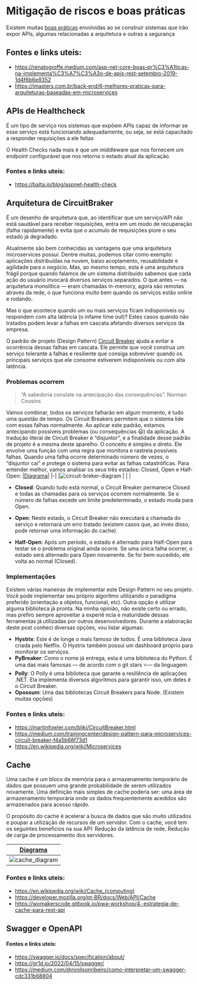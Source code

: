 # Mitigação de riscos e boas práticas
Existem muitas [boas práticas](https://www.crummy.com/writing/speaking/2008-QCon/act3.html) envolvidas ao se construir sistemas que irão expor APIs, algumas relacionadas a arquitetura e outras a segurança

## Fontes e links uteis:
- https://renatogroffe.medium.com/asp-net-core-boas-pr%C3%A1ticas-na-implementa%C3%A7%C3%A3o-de-apis-rest-setembro-2019-1d4f6b6e8352
- https://imasters.com.br/back-end/6-melhores-praticas-para-arquiteturas-baseadas-em-microservices

## APIs de Healthcheck
É um tipo de serviço nos sistemas que expõem APIs capaz de informar se esse serviço está funcionando adequadamente, ou seja, se está capacitado a responder requisições a ele feitas

O Health Checks nada mais é que um middleware que nos fornecem um endpoint configurável que nos retorna o estado atual da aplicação.

### Fontes e links uteis:
- https://balta.io/blog/aspnet-health-check

## Arquitetura de CircuitBraker
É um desenho de arquitetura que, ao identificar que um serviço/API não está saudável para receber requisições, entra em um modo de recuperação (falha rapidamente) e evita que o acumulo de requisições piore o seu estado já degradado.

Atualmente são bem conhecidas as vantagens que uma arquitetura microservices possui. Dentre muitas, podemos citar como exemplo: aplicações distribuídas na nuvem, baixo acoplamento, reusabilidade e agilidade para o negócio. Mas, ao mesmo tempo, esta é uma arquitetura frágil porque quando falamos de um sistema distribuído sabemos que cada ação do usuário invocará diversos serviços separados. O que antes — na arquitetura monolítica — eram chamadas in-memory, agora são remotas através da rede, o que funciona muito bem quando os serviços estão online e rodando.

Mas o que acontece quando um ou mais serviços ficam indisponíveis ou respondem com alta latência (o infame time out)? Estes casos quando não tratados podem levar a falhas em cascata afetando diversos serviços da empresa.

O padrão de projeto (Design Pattern) [Circuit Breaker](https://en.wikipedia.org/wiki/Microservices) ajuda a evitar a ocorrência dessas falhas em cascata. Ele permite que você construa um serviço tolerante a falhas e resiliente que consiga sobreviver quando os principais serviços que ele consome estiverem indisponíveis ou com alta latência.

### Problemas ocorrem
> “A sabedoria consiste na antecipação das consequências”. Norman Cousins

Vamos combinar, todos os serviços falharão em algum momento, é tudo uma questão de tempo. Os Circuit Breakers permitem que o sistema lide com essas falhas normalmente. Ao aplicar este padrão, estamos antecipando possíveis problemas (ou consequências 😃) da aplicação. A tradução literal de Circuit Breaker é “disjuntor”, e a finalidade desse padrão de projeto é a mesma deste aparelho. O conceito é simples e direto. Ele envolve uma função com uma regra que monitora e rastreia possíveis falhas. Quando uma falha ocorre determinado número de vezes, o “disjuntor cai” e protege o sistema para evitar as falhas catastróficas. Para entender melhor, vamos analisar os seus três estados: Closed, Open e Half-Open:
|[Diagrama](https://martinfowler.com/bliki/CircuitBreaker.html)|
|-|
|![circuit-breker-diagram](https://martinfowler.com/bliki/images/circuitBreaker/state.png) |
|  |

- **Closed**: Quando tudo está normal, o Circuit Breaker permanece Closed e todas as chamadas para os serviços ocorrem normalmente. Se o número de falhas excede um limite predeterminado, o estado muda para Open.

- **Open**: Neste estado, o Circuit Breaker não executará a chamada do serviço e retornará um erro tratado (existem casos que, ao invés disso, pode retornar uma informação do cache).

- **Half-Open**: Após um período, o estado é alternado para Half-Open para testar se o problema original ainda ocorre. Se uma única falha ocorrer, o estado será alternado para Open novamente. Se for bem-sucedido, ele volta ao normal (Closed).

### Implementações
Existem várias maneiras de implementar este Design Pattern no seu projeto. Você pode implementar seu próprio algoritmo utilizando o paradigma preferido (orientação a objetos, funcional, etc). Outra opção é utilizar alguma biblioteca já pronta. Na minha opinião, não existe certo ou errado, mas prefiro sempre aproveitar a experiê ncia e maturidade dessas ferramentas já utilizadas por outros desenvolvedores. Durante a elaboração deste post conheci diversas opções, vou listar algumas:

- **Hystrix**: Este é de longe o mais famoso de todos. É uma biblioteca Java criada pelo Netflix. O Hystrix também possui um dashboard próprio para monitorar os serviços.
- **PyBreaker**: Como o nome já entrega, esta é uma biblioteca do Python. É uma das mais famosas — de acordo com o git stars ⭐️— da linguagem.
- **Polly**: O Polly é uma biblioteca que garante a resiliência de aplicações .NET. Ela implementa diversos algoritmos para garantir isso, um deles é o Circuit Breaker.
- **Opossum**: Uma das bibliotecas Circuit Breakers para Node. (Existem muitas opções)


### Fontes e links uteis:
- https://martinfowler.com/bliki/CircuitBreaker.html
- https://medium.com/trainingcenter/design-pattern-para-microservices-circuit-breaker-f4a5b68f73d1
- https://en.wikipedia.org/wiki/Microservices

## Cache
Uma cache é um bloco de memória para o armazenamento temporário de dados que possuem uma grande probabilidade de serem utilizados novamente. Uma definição mais simples de cache poderia ser: uma área de armazenamento temporária onde os dados frequentemente acedidos são armazenados para acesso rápido.

O propósito do cache é acelerar a busca de dados que são muito utilizados e poupar a utilização de recursos de um servidor. Com o cache, você tem os seguintes benefícios na sua API: Redução da latência de rede. Redução de carga de processamento dos servidores.

|[Diagrama](https://womakerscode.gitbook.io/pwa-workshop/4.-estrategia-de-cache-para-rest-api)|
|:-:|
|![cache_diagram](https://149276298-files.gitbook.io/~/files/v0/b/gitbook-legacy-files/o/assets%2F-Lm0i7_LcOK6f63R9uAb%2F-Lm2KHIe2YW1uL0db7oY%2F-Lm2K_uRqreSUQmUkQRm%2Fimage.png?alt=media&token=e08f012e-e25e-4b7f-891f-51b449933cfa)|
### Fontes e links uteis:
- https://en.wikipedia.org/wiki/Cache_(computing)
- https://developer.mozilla.org/pt-BR/docs/Web/API/Cache
- https://womakerscode.gitbook.io/pwa-workshop/4.-estrategia-de-cache-para-rest-api

## Swagger e OpenAPI
#### Fontes e links uteis:
- https://swagger.io/docs/specification/about/
- https://gr1d.io/2022/04/15/swagger/
- https://medium.com/@ronilsonribeiro/como-interpretar-um-swagger-cdc331b68804
